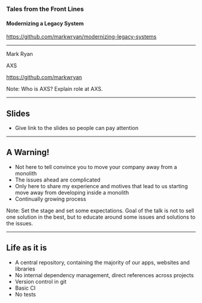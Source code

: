 ### Tales from the Front Lines
#### Modernizing a Legacy System

https://github.com/markwryan/modernizing-legacy-systems

---

Mark Ryan

AXS

https://github.com/markwryan

Note:
Who is AXS? Explain role at AXS.

---

## Slides

* Give link to the slides so people can pay attention

---

## A Warning!

* Not here to tell convince you to move your company away from a monolith
* The issues ahead are complicated
* Only here to share my experience and motives that lead to us starting move away from developing inside a monolith
* Continually growing process

Note:
Set the stage and set some expectations. Goal of the talk is not to sell one solution in the best, but to educate around some issues and solutions to the issues.

---

## Life as it is

* A central repository, containing the majority of our apps, websites and libraries
* No internal dependency management, direct references across projects
* Version control in git
* Basic CI
* No tests